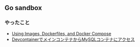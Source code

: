 ## Go sandbox

### やったこと
- [Using Images, Dockerfiles, and Docker Compose](https://containers.dev/guide/dockerfile)
- [DevcontainerでメインコンテナからMySQLコンテナにアクセス](https://zenn.dev/myonie/articles/ad01fa5d8eddf8)